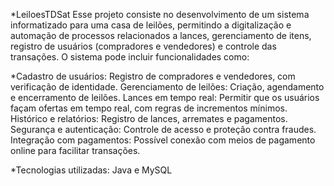 *LeiloesTDSat
Esse projeto consiste no desenvolvimento de um sistema informatizado para uma casa de leilões, permitindo a digitalização e automação de processos relacionados a lances, gerenciamento de itens,
registro de usuários (compradores e vendedores) e controle das transações. O sistema pode incluir funcionalidades como:

*Cadastro de usuários: Registro de compradores e vendedores, com verificação de identidade.
Gerenciamento de leilões: Criação, agendamento e encerramento de leilões.
Lances em tempo real: Permitir que os usuários façam ofertas em tempo real, com regras de incrementos mínimos.
Histórico e relatórios: Registro de lances, arremates e pagamentos.
Segurança e autenticação: Controle de acesso e proteção contra fraudes.
Integração com pagamentos: Possível conexão com meios de pagamento online para facilitar transações.

*Tecnologias utilizadas: Java e MySQL
